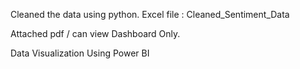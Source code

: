 Cleaned the data using  python. Excel file : Cleaned_Sentiment_Data

Attached pdf / can view Dashboard Only. 

Data Visualization Using Power BI
